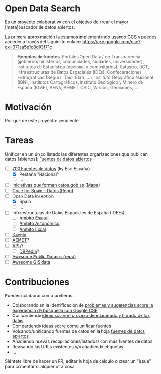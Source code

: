 # Open Data Search

Es un proyecto colaborativo con el objetivo de crear el mayor [meta]buscador de datos abiertos.

La primera aproximación la estamos implementando usando [GCS](https://programmablesearchengine.google.com/about/) y puedes acceder a través del siguiente enlace: https://cse.google.com/cse?cx=071ea5e1c8d03f71c

> **Ejemplos de fuentes**: Portales Open Data / de Transparencia (gobierno/ministerios, comunidades, ciudades, universidades), Institutos de Estadística (nacional y comunitarios), Catastro, DGT, Infraestructuras de Datos Espaciales (IDEs), Confederaciones Hidrográficas (Segura, Tajo, Ebro, ...), Instituto Geográfico Nacional (IGN), Institutos Cartográficos, Instituto Geológico y Minero de España (IGME), AENA, AEMET, CSIC, Wikiloc, Geonames, ...

# Motivación

Por qué de este proyecto: pendiente

# Tareas

Unificar en un único listado las diferentes organizaciones que publican datos [abiertos]: [Fuentes de datos abiertos](https://docs.google.com/spreadsheets/d/1tlt-oAb2RNzy51tn9oTzxZj8vtTbLKtTxYp4Gw4k8eI/edit?usp=sharing)

* [ ] [700 Fuentes de datos](https://docs.google.com/spreadsheets/d/160LcfM37rqds6RHlX3nMDMaDokL1d6jQfjyB3VgB1x4/edit#gid=1575902972) (by Esri España)
  * [X] Pestaña "Nacional"
  * [ ] ...
* [ ] [Iniciativas que forman datos.gob.es](https://datos.gob.es/es/iniciativas/csv) ([Mapa](https://datos.gob.es/es/iniciativas))
* [ ] [Code for Spain - Datos (Repo)](https://github.com/codeforspain/datos/wiki)
* [ ] [Open Data Inception](https://data.opendatasoft.com/explore/dataset/open-data-sources%40public/table/?refine.country=Spain&sort=code_en&basemap=jawg.sunny&location=7,40.62646,-1.53809)
  * [X] Spain
  * [ ] ...
* [ ] Infraestructuras de Datos Espaciales de España (IDEEs)
  * [ ] [Ámbito Estatal](https://www.idee.es/web/guest/estatal)
  * [ ] [Ámbito Autonómico](https://www.idee.es/web/guest/autonomico)
  * [ ] [Ámbito Local](https://www.idee.es/web/guest/local)
* [ ] [Kaggle](https://www.kaggle.com/datasets)
* [ ] [AEMET](https://opendata.aemet.es/centrodedescargas/inicio)?
* [ ] [APIs](https://docs.google.com/spreadsheets/d/1TFltk8mMtAO51KdjO3uUwS3slr6IpiFyi1OLEqa63LA/edit#gid=635092322)?
  * [ ] [DBPedia](http://dbpedia.org/)?
* [ ] [Awesome Public Dataset (repo)](https://github.com/awesomedata/awesome-public-datasets#awesome-public-datasets)
* [ ] [Awesome GIS data](https://github.com/sshuair/awesome-gis#data)

# Contribuciones

Puedes colaborar como prefieras:

* Colaborando en la identificación de [problemas y sugerencias sobre la experiencia de búsqueda con Google CSE](https://github.com/esri-es/open-data-search/issues/3)
* Compartiendo [ideas sobre el proceso de etiquetado y filtrado de los datos](https://github.com/esri-es/open-data-search/issues/1)
* Compartiendo [ideas sobre cómo unificar fuentes](https://github.com/esri-es/open-data-search/issues/2)
* Volcando/unificando fuentes de datos en la hoja [fuentes de datos abiertos](https://docs.google.com/spreadsheets/d/1tlt-oAb2RNzy51tn9oTzxZj8vtTbLKtTxYp4Gw4k8eI/edit?usp=sharing)
* Añadiendo nuevas recopilaciones/listados/ con más fuentes de datos
* Revisando las URLs existentes y/o añadiendo etiquetas
* ...

Siéntete libre de hacer un PR, editar la hoja de cálculo o crear un "issue" para comentar cualquier otra cosa.
